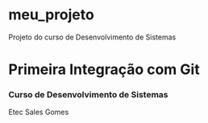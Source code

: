 # meu_projeto
Projeto do curso de Desenvolvimento de Sistemas

# Primeira Integração com Git
### Curso de Desenvolvimento de Sistemas 
Etec Sales Gomes